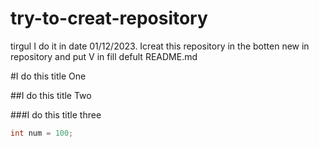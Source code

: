 # try-to-creat-repository
tirgul
I do it in date 01/12/2023. Icreat this repository in the botten new in repository and put V in fill defult README.md

#I do this title
One

##I do this title
Two

###I do this title
three

```cpp
int num = 100;
```
